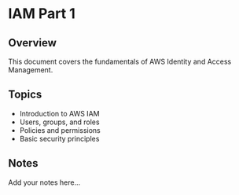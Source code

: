 # IAM Part 1

## Overview

This document covers the fundamentals of AWS Identity and Access Management.

## Topics

- Introduction to AWS IAM
- Users, groups, and roles
- Policies and permissions
- Basic security principles

## Notes

Add your notes here...